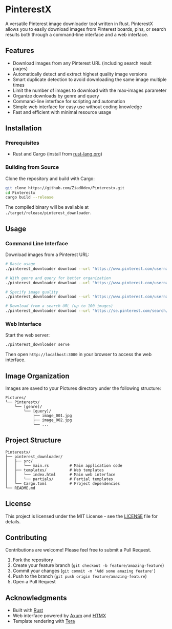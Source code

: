 # PinterestX

A versatile Pinterest image downloader tool written in Rust. PinterestX allows you to easily download images from Pinterest boards, pins, or search results both through a command-line interface and a web interface.

## Features

- Download images from any Pinterest URL (including search result pages)
- Automatically detect and extract highest quality image versions
- Smart duplicate detection to avoid downloading the same image multiple times
- Limit the number of images to download with the max-images parameter
- Organize downloads by genre and query
- Command-line interface for scripting and automation
- Simple web interface for easy use without coding knowledge
- Fast and efficient with minimal resource usage

## Installation

### Prerequisites

- Rust and Cargo (install from [rust-lang.org](https://www.rust-lang.org/tools/install))

### Building from Source

Clone the repository and build with Cargo:

```bash
git clone https://github.com/Ziad0dev/Pinterestx.git
cd Pinterestx
cargo build --release
```

The compiled binary will be available at `./target/release/pinterest_downloader`.

## Usage

### Command Line Interface

Download images from a Pinterest URL:

```bash
# Basic usage
./pinterest_downloader download --url "https://www.pinterest.com/username/boardname/"

# With genre and query for better organization
./pinterest_downloader download --url "https://www.pinterest.com/username/boardname/" --genre Art --query Landscapes

# Specify image quality
./pinterest_downloader download --url "https://www.pinterest.com/username/boardname/" --quality original

# Download from a search URL (up to 100 images)
./pinterest_downloader download --url "https://se.pinterest.com/search/pins/?q=dark%20gothic%20art%20wallpaper" --max-images 100
```

### Web Interface

Start the web server:

```bash
./pinterest_downloader serve
```

Then open `http://localhost:3000` in your browser to access the web interface.

## Image Organization

Images are saved to your Pictures directory under the following structure:

```
Pictures/
└── Pinterestx/
    └── [genre]/
        └── [query]/
            ├── image_001.jpg
            ├── image_002.jpg
            └── ...
```

## Project Structure

```
Pinterestx/
├── pinterest_downloader/
│   ├── src/
│   │   └── main.rs         # Main application code
│   ├── templates/          # Web templates
│   │   └── index.html      # Main web interface
│   │   └── partials/       # Partial templates
│   └── Cargo.toml          # Project dependencies
└── README.md
```

## License

This project is licensed under the MIT License - see the [LICENSE](LICENSE) file for details.

## Contributing

Contributions are welcome! Please feel free to submit a Pull Request.

1. Fork the repository
2. Create your feature branch (`git checkout -b feature/amazing-feature`)
3. Commit your changes (`git commit -m 'Add some amazing feature'`)
4. Push to the branch (`git push origin feature/amazing-feature`)
5. Open a Pull Request

## Acknowledgments

- Built with [Rust](https://www.rust-lang.org/)
- Web interface powered by [Axum](https://github.com/tokio-rs/axum) and [HTMX](https://htmx.org/)
- Template rendering with [Tera](https://tera.netlify.app/)

